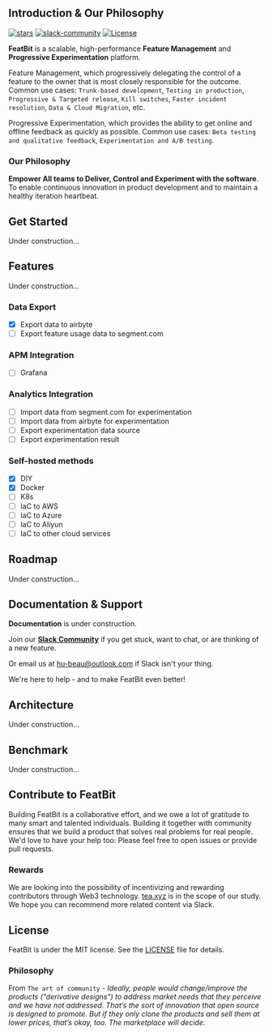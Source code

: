 


## Introduction & Our Philosophy


[![stars](https://img.shields.io/github/stars/featbit/featbit.svg?style=flat&logo=github&colorB=red&label=stars)](https://github.com/featbit/featbit)                   [![slack-community](https://img.shields.io/badge/slack-join-3CC798?style=social&logo=slack)](https://join.slack.com/t/featbit/shared_invite/zt-1ew5e2vbb-x6Apan1xZOaYMnFzqZkGNQ)  [![License](https://img.shields.io/static/v1?label=license&message=MIT&color=brightgreen)](https://github.com/featbit/featbit/blob/main/LICENSE)


**FeatBit** is a scalable, high-performance **Feature Management** and **Progressive Experimentation** platform.

Feature Management, which progressively delegating the control of a feature to the owner that is most closely responsible for the outcome. Common use cases: `Trunk-based development`, `Testing in production`, `Progressive & Targeted release`, `Kill switches`, `Faster incident resolution`, `Data & Cloud Migration`, etc.
    
Progressive Experimentation, which provides the ability to get online and offline feedback as quickly as possible. Common use cases: `Beta testing and qualitative feedback`, `Experimentation and A/B testing`.

### Our Philosophy
**Empower All teams to Deliver, Control and Experiment with the software**. To enable continuous innovation in product development and to maintain a healthy iteration heartbeat. 


## Get Started

Under construction...

## Features

Under construction...

### Data Export
- [x] Export data to airbyte
- [ ] Export feature usage data to segment.com

### APM Integration
- [ ] Grafana

### Analytics Integration
- [ ] Import data from segment.com for experimentation
- [ ] Import data from airbyte for experimentation
- [ ] Export experimentation data source
- [ ] Export experimentation result

### Self-hosted methods
- [x] DIY
- [x] Docker
- [ ] K8s
- [ ] IaC to AWS
- [ ] IaC to Azure
- [ ] IaC to Aliyun
- [ ] IaC to other cloud services

## Roadmap

Under construction...

## Documentation & Support

**Documentation** is under construction.

Join our [**Slack Community**](https://join.slack.com/t/featbit/shared_invite/zt-1ew5e2vbb-x6Apan1xZOaYMnFzqZkGNQ) if you get stuck, want to chat, or are thinking of a new feature.

Or email us at hu-beau@outlook.com if Slack isn't your thing.

We're here to help - and to make FeatBit even better!

## Architecture

Under construction...

## Benchmark

Under construction...

## Contribute to FeatBit

Building FeatBit is a collaborative effort, and we owe a lot of gratitude to many smart and talented individuals. Building it together with community ensures that we build a product that solves real problems for real people. We'd love to have your help too: Please feel free to open issues or provide pull requests.

### Rewards

We are looking into the possibility of incentivizing and rewarding contributors through Web3 technology. [tea.xyz](https://tea.xyz) is in the scope of our study. We hope you can recommend more related content via Slack.

## License

FeatBit is under the MIT license. See the [LICENSE](https://github.com/featbit/featbit/blob/main/LICENSE) file for details.

### Philosophy

From `The art of community` - *Ideally, people would change/improve the products
("derivative designs") to address market needs that they perceive and we have not addressed.
That’s the sort of innovation that open source is designed to promote. But if they only clone the
products and sell them at lower prices, that’s okay, too. The marketplace will decide.*
